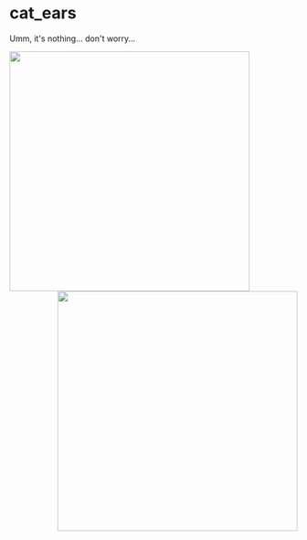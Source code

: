 # cat_ears
 Umm, it's nothing... don't worry...

<img align="left" src="https://user-images.githubusercontent.com/66202304/190892520-61c638e0-f431-4927-9784-17feb0e06f86.png" width="420">
<img align="right" src="https://user-images.githubusercontent.com/66202304/190892619-ca836b54-5a4a-444e-8598-acf91035929b.png" width="420">
